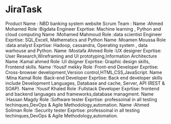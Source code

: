 # JiraTask
Product Name : NBD banking system website
Scrum Team : 
Name :Ahmed Mohamed                              Role :Bigdata Engineer                                 Exprtise: Machine learning , Python and cloud computing
Name :Mohamed Mahmoud                            Role :data scientist Engineer                          Exprtise: SQL,Excell, Mathematics and Python
Name :Moamen Moussa                              Role :data analyst                                     Exprtise: Hadoop, cassandra, Operating system , data warhouse and Python. 
Name :Mostafa Ahmed                              Role :UX designer                                Exprtise:  User Research,Wireframing and UI prototyping,Information Architecture
Name :Kamal ahmed                                Role :UI dsigner                                       Exprtise: Graphic design skills, Frontend skills.
Name :Yousif mekky                               Role :Front-end Developer                              Exprtise: Cross-browser development,Version control,HTML,CSS,JavaScript.
Name :Mina Kamal                                 Role :Back-end Developer                               Exprtise: Back end developer skills include Development Languages, Database and cache, Server, API (REST & SOAP).
Name :Yousif Khaled                              Role :Fullstack Developer                              Exprtise: frontend and backend languages and frameworks,database managment.
Name :Hassan Magdy                               Role :Software tester                                  Exprtise: professoinal in all testing techinques,DevOps & Agile Methodology,automation.
Name :Ahmed Soliman                              Role :Security tester                                     Exprtise: professoinal in all testing techinques,DevOps & Agile Methodology,automation.




